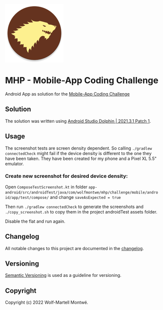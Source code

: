![Logo](assets/logo.png)

# MHP - Mobile-App Coding Challenge

Android App as solution for the [Mobile-App Coding Challenge](https://github.com/MHP-A-Porsche-Company/coding-challenges/blob/master/Mobile/README.md)

## Solution

The solution was written using [Android Studio Dolphin | 2021.3.1 Patch 1](https://developer.android.com/studio/).

## Usage

The screenshot tests are screen density dependent. So calling `./gradlew connectedCheck` might fail if the device density is different to the one they have been taken. They have been created for my phone and a Pixel XL 5.5" emulator.

### Create new screenshot for desired device density:

Open `ComposeTestScreenshot.kt` in folder `app-android/src/androidTest/java/com/wolfmontwe/mhp/challenge/mobile/android/app/test/compose/` and change `saveAsExpected = true`

Then run `./gradlew connectedCheck` to generate the screenshots and `./copy_screenshot.sh` to copy them in the project androidTest assets folder.

Disable the flat and run again.

## Changelog

All notable changes to this project are documented in the [changelog](CHANGELOG.md).

## Versioning

[Semantic Versioning](http://semver.org/) is used as a guideline for versioning.

## Copyright

Copyright (c) 2022 Wolf-Martell Montwé.
